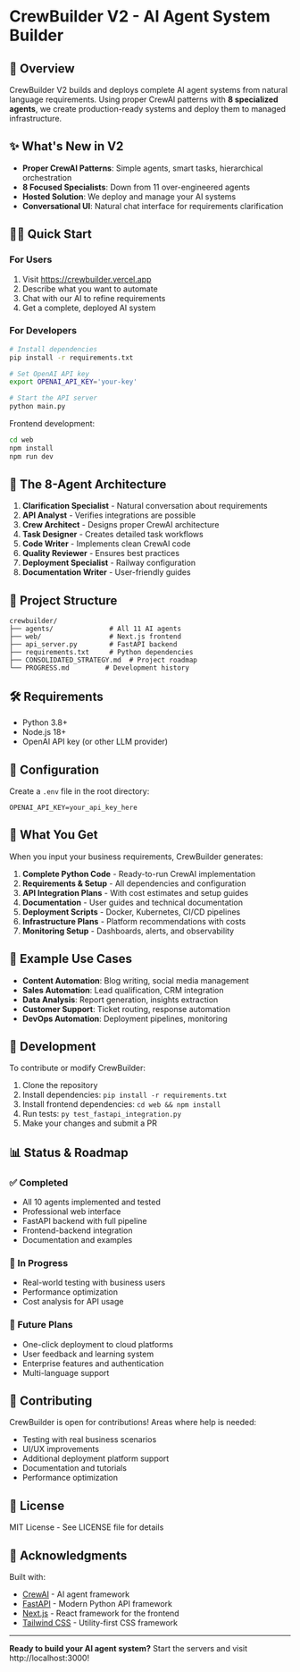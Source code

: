 # CrewBuilder V2 - AI Agent System Builder

## 🚀 Overview
CrewBuilder V2 builds and deploys complete AI agent systems from natural language requirements. Using proper CrewAI patterns with **8 specialized agents**, we create production-ready systems and deploy them to managed infrastructure.

## ✨ What's New in V2
- **Proper CrewAI Patterns**: Simple agents, smart tasks, hierarchical orchestration
- **8 Focused Specialists**: Down from 11 over-engineered agents
- **Hosted Solution**: We deploy and manage your AI systems
- **Conversational UI**: Natural chat interface for requirements clarification

## 🏃‍♂️ Quick Start

### For Users
1. Visit https://crewbuilder.vercel.app
2. Describe what you want to automate
3. Chat with our AI to refine requirements
4. Get a complete, deployed AI system

### For Developers
```bash
# Install dependencies
pip install -r requirements.txt

# Set OpenAI API key
export OPENAI_API_KEY='your-key'

# Start the API server
python main.py
```

Frontend development:
```bash
cd web
npm install
npm run dev
```

## 🤖 The 8-Agent Architecture

1. **Clarification Specialist** - Natural conversation about requirements
2. **API Analyst** - Verifies integrations are possible
3. **Crew Architect** - Designs proper CrewAI architecture
4. **Task Designer** - Creates detailed task workflows
5. **Code Writer** - Implements clean CrewAI code
6. **Quality Reviewer** - Ensures best practices
7. **Deployment Specialist** - Railway configuration
8. **Documentation Writer** - User-friendly guides

## 📁 Project Structure
```
crewbuilder/
├── agents/              # All 11 AI agents
├── web/                 # Next.js frontend
├── api_server.py        # FastAPI backend
├── requirements.txt     # Python dependencies
├── CONSOLIDATED_STRATEGY.md  # Project roadmap
└── PROGRESS.md         # Development history
```

## 🛠️ Requirements

- Python 3.8+
- Node.js 18+
- OpenAI API key (or other LLM provider)

## 📝 Configuration

Create a `.env` file in the root directory:
```env
OPENAI_API_KEY=your_api_key_here
```

## 🚀 What You Get

When you input your business requirements, CrewBuilder generates:

1. **Complete Python Code** - Ready-to-run CrewAI implementation
2. **Requirements & Setup** - All dependencies and configuration
3. **API Integration Plans** - With cost estimates and setup guides
4. **Documentation** - User guides and technical documentation
5. **Deployment Scripts** - Docker, Kubernetes, CI/CD pipelines
6. **Infrastructure Plans** - Platform recommendations with costs
7. **Monitoring Setup** - Dashboards, alerts, and observability

## 🎯 Example Use Cases

- **Content Automation**: Blog writing, social media management
- **Sales Automation**: Lead qualification, CRM integration
- **Data Analysis**: Report generation, insights extraction
- **Customer Support**: Ticket routing, response automation
- **DevOps Automation**: Deployment pipelines, monitoring

## 🔧 Development

To contribute or modify CrewBuilder:

1. Clone the repository
2. Install dependencies: `pip install -r requirements.txt`
3. Install frontend dependencies: `cd web && npm install`
4. Run tests: `py test_fastapi_integration.py`
5. Make your changes and submit a PR

## 📊 Status & Roadmap

### ✅ Completed
- All 10 agents implemented and tested
- Professional web interface
- FastAPI backend with full pipeline
- Frontend-backend integration
- Documentation and examples

### 🔄 In Progress
- Real-world testing with business users
- Performance optimization
- Cost analysis for API usage

### 📅 Future Plans
- One-click deployment to cloud platforms
- User feedback and learning system
- Enterprise features and authentication
- Multi-language support

## 🤝 Contributing

CrewBuilder is open for contributions! Areas where help is needed:

- Testing with real business scenarios
- UI/UX improvements
- Additional deployment platform support
- Documentation and tutorials
- Performance optimization

## 📄 License

MIT License - See LICENSE file for details

## 🙏 Acknowledgments

Built with:
- [CrewAI](https://github.com/joaomdmoura/crewAI) - AI agent framework
- [FastAPI](https://fastapi.tiangolo.com/) - Modern Python API framework
- [Next.js](https://nextjs.org/) - React framework for the frontend
- [Tailwind CSS](https://tailwindcss.com/) - Utility-first CSS framework

---

**Ready to build your AI agent system?** Start the servers and visit http://localhost:3000!